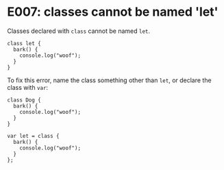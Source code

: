 # E007: classes cannot be named 'let'

Classes declared with `class` cannot be named `let`.

    class let {
      bark() {
        console.log("woof");
      }
    }

To fix this error, name the class something other than `let`, or declare the
class with `var`:

    class Dog {
      bark() {
        console.log("woof");
      }
    }

    var let = class {
      bark() {
        console.log("woof");
      }
    };
